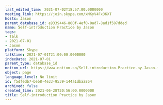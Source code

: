 ```yaml
---
last_edited_time: 2021-07-02T18:57:00.0000000
meeting_link: https://join.skype.com/xMKyV4Fx3KXT
hosts: Jason
parent_database_id: e9339446-880f-4ef0-8ad7-8ad1f507dded
name: Self-introduction Practice by Jason
tags:
- Talk
- 2021-07-01
- Jason
platform: Skype
talktime: 2021-07-01T21:00:00.0000000
indexDate: 2021-07-01
parent_type: database_id
notion_url: https://www.notion.so/Self-introduction-Practice-by-Jason-f5dfedb7beb84e339539144a1dbaa264
object: page
language_level: No limit
id: f5dfedb7-beb8-4e33-9539-144a1dbaa264
archived: false
created_time: 2021-06-28T20:56:00.0000000
title: Self-introduction Practice by Jason
---
```







